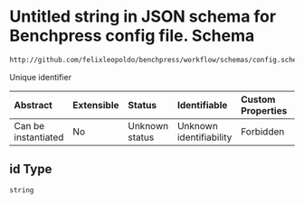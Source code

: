 # Untitled string in JSON schema for Benchpress config file. Schema

```txt
http://github.com/felixleopoldo/benchpress/workflow/schemas/config.schema.json#/definitions/bnlearn_gs/properties/id
```

Unique identifier

| Abstract            | Extensible | Status         | Identifiable            | Custom Properties | Additional Properties | Access Restrictions | Defined In                                                        |
| :------------------ | :--------- | :------------- | :---------------------- | :---------------- | :-------------------- | :------------------ | :---------------------------------------------------------------- |
| Can be instantiated | No         | Unknown status | Unknown identifiability | Forbidden         | Allowed               | none                | [config.schema.json\*](config.schema.json "open original schema") |

## id Type

`string`
